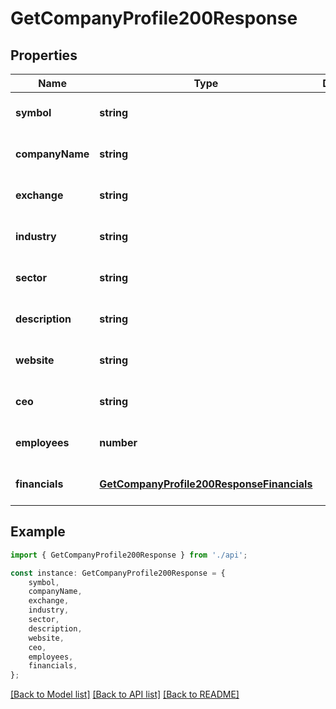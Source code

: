 # GetCompanyProfile200Response


## Properties

Name | Type | Description | Notes
------------ | ------------- | ------------- | -------------
**symbol** | **string** |  | [optional] [default to undefined]
**companyName** | **string** |  | [optional] [default to undefined]
**exchange** | **string** |  | [optional] [default to undefined]
**industry** | **string** |  | [optional] [default to undefined]
**sector** | **string** |  | [optional] [default to undefined]
**description** | **string** |  | [optional] [default to undefined]
**website** | **string** |  | [optional] [default to undefined]
**ceo** | **string** |  | [optional] [default to undefined]
**employees** | **number** |  | [optional] [default to undefined]
**financials** | [**GetCompanyProfile200ResponseFinancials**](GetCompanyProfile200ResponseFinancials.md) |  | [optional] [default to undefined]

## Example

```typescript
import { GetCompanyProfile200Response } from './api';

const instance: GetCompanyProfile200Response = {
    symbol,
    companyName,
    exchange,
    industry,
    sector,
    description,
    website,
    ceo,
    employees,
    financials,
};
```

[[Back to Model list]](../README.md#documentation-for-models) [[Back to API list]](../README.md#documentation-for-api-endpoints) [[Back to README]](../README.md)

